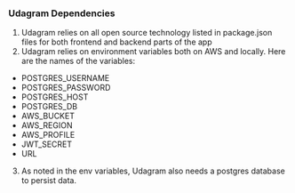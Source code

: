 ### Udagram Dependencies

1. Udagram relies on all open source technology listed in package.json files for both frontend and backend parts of the app
2. Udagram relies on environment variables both on AWS and locally. Here are the names of the variables:

- POSTGRES_USERNAME
- POSTGRES_PASSWORD
- POSTGRES_HOST
- POSTGRES_DB
- AWS_BUCKET
- AWS_REGION
- AWS_PROFILE
- JWT_SECRET
- URL

3. As noted in the env variables, Udagram also needs a postgres database to persist data.
